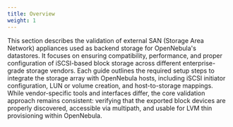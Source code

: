 ```yaml
---
title: Overview
weight: 1
---
```


This section describes the validation of external SAN (Storage Area Network) appliances used as backend storage for OpenNebula's datastores. It focuses on ensuring compatibility, performance, and proper configuration of iSCSI-based block storage across different enterprise-grade storage vendors. Each guide outlines the required setup steps to integrate the storage array with OpenNebula hosts, including iSCSI initiator configuration, LUN or volume creation, and host-to-storage mappings. While vendor-specific tools and interfaces differ, the core validation approach remains consistent: verifying that the exported block devices are properly discovered, accessible via multipath, and usable for LVM thin provisioning within OpenNebula.
